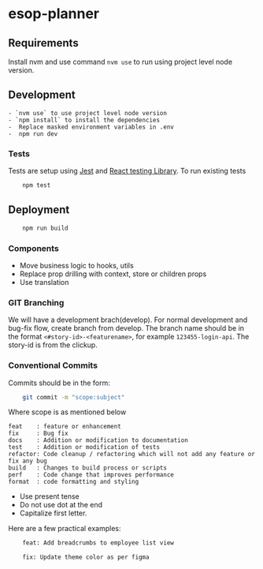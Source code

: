 # esop-planner #

## Requirements

Install nvm and use command `nvm use` to run using project level node version.

## Development

```
- `nvm use` to use project level node version
- `npm install` to install the dependencies
-  Replace masked environment variables in .env
-  npm run dev
```

### Tests

Tests are setup using [Jest](https://jestjs.io/) and [React testing Library](https://testing-library.com/docs/react-testing-library/intro/).
To run existing tests

```bash
    npm test
```

## Deployment

```bash
    npm run build
```

### Components

  - Move business logic to hooks, utils
  - Replace prop drilling with context, store or children props
  - Use translation

### GIT Branching

We will have a development brach(develop). For normal development and bug-fix flow, create branch from develop.
The branch name should be in the format `<#story-id>-<featurename>`, for example `123455-login-api`. The story-id is from the clickup.

### Conventional Commits

Commits should be in the form:
```bash
    git commit -m "scope:subject"
```

Where scope is as mentioned below
```
feat    : feature or enhancement
fix     : Bug fix
docs    : Addition or modification to documentation
test    : Addition or modification of tests
refactor: Code cleanup / refactoring which will not add any feature or fix any bug
build   : Changes to build process or scripts
perf    : Code change that improves performance
format  : code formatting and styling
```

  - Use present tense
  - Do not use dot at the end
  - Capitalize first letter. 

Here are a few practical examples:

```bash
    feat: Add breadcrumbs to employee list view
```

```bash
    fix: Update theme color as per figma
```
